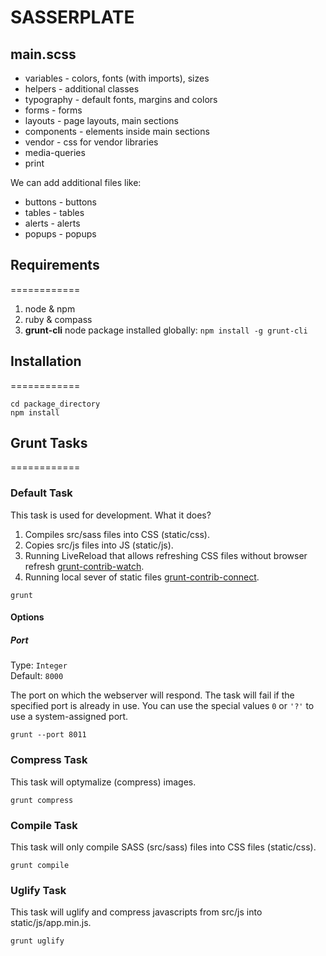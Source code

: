# SASSERPLATE


## main.scss

* variables - colors, fonts (with imports), sizes
* helpers - additional classes
* typography - default fonts, margins and colors
* forms - forms
* layouts - page layouts, main sections
* components - elements inside main sections
* vendor - css for vendor libraries
* media-queries 
* print


We can add additional files like:
* buttons - buttons
* tables - tables
* alerts - alerts
* popups - popups


## Requirements
============
1. node & npm
2. ruby & compass
3. **grunt-cli** node package installed globally:
`npm install -g grunt-cli`

## Installation
============

```shell
cd package_directory
npm install
```

## Grunt Tasks
============

### Default Task 

This task is used for development. 
What it does?
1. Compiles src/sass files into CSS (static/css).
2. Copies src/js files into JS (static/js).
3. Running LiveReload that allows refreshing CSS files without browser refresh [grunt-contrib-watch](https://github.com/gruntjs/grunt-contrib-watch#optionslivereload).
4. Running local sever of static files [grunt-contrib-connect](https://github.com/gruntjs/grunt-contrib-connect).

```shell
grunt
```

#### Options

##### Port

Type: `Integer`  
Default: `8000`

The port on which the webserver will respond. The task will fail if the specified port is already in use. You can use the special values `0` or `'?'` to use a system-assigned port.

```shell
grunt --port 8011
```

### Compress Task

This task will optymalize (compress) images.

```shell
grunt compress
```

### Compile Task

This task will only compile SASS (src/sass) files into CSS files (static/css).

```shell
grunt compile
```

### Uglify Task

This task will uglify and compress javascripts from src/js into static/js/app.min.js.

```shell
grunt uglify
```
